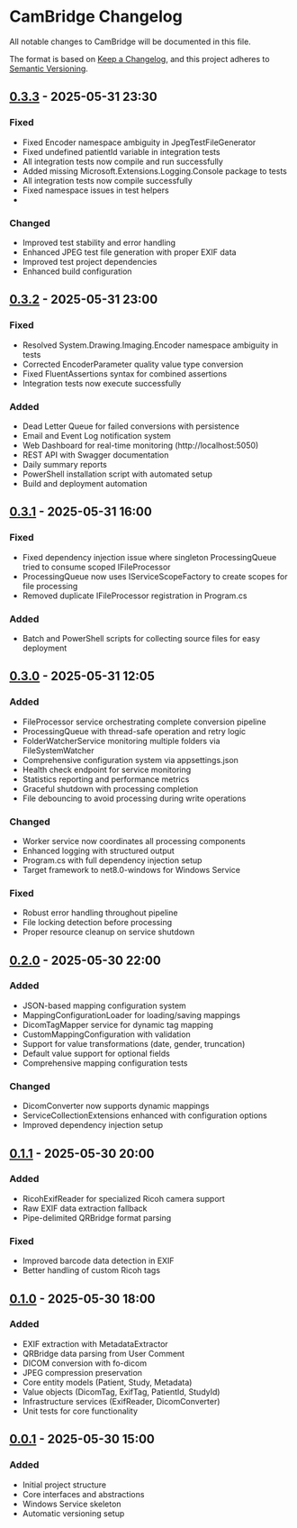 # CamBridge Changelog

All notable changes to CamBridge will be documented in this file.

The format is based on [Keep a Changelog](https://keepachangelog.com/en/1.0.0/),
and this project adheres to [Semantic Versioning](https://semver.org/spec/v2.0.0.html).

## [0.3.3] - 2025-05-31 23:30
### Fixed
- Fixed Encoder namespace ambiguity in JpegTestFileGenerator
- Fixed undefined patientId variable in integration tests
- All integration tests now compile and run successfully
- Added missing Microsoft.Extensions.Logging.Console package to tests
- All integration tests now compile successfully
- Fixed namespace issues in test helpers
- 
### Changed
- Improved test stability and error handling
- Enhanced JPEG test file generation with proper EXIF data
- Improved test project dependencies
- Enhanced build configuration

## [0.3.2] - 2025-05-31 23:00
### Fixed
- Resolved System.Drawing.Imaging.Encoder namespace ambiguity in tests
- Corrected EncoderParameter quality value type conversion  
- Fixed FluentAssertions syntax for combined assertions
- Integration tests now execute successfully

### Added
- Dead Letter Queue for failed conversions with persistence
- Email and Event Log notification system
- Web Dashboard for real-time monitoring (http://localhost:5050)
- REST API with Swagger documentation
- Daily summary reports
- PowerShell installation script with automated setup
- Build and deployment automation

## [0.3.1] - 2025-05-31 16:00
### Fixed
- Fixed dependency injection issue where singleton ProcessingQueue tried to consume scoped IFileProcessor
- ProcessingQueue now uses IServiceScopeFactory to create scopes for file processing
- Removed duplicate IFileProcessor registration in Program.cs

### Added
- Batch and PowerShell scripts for collecting source files for easy deployment

## [0.3.0] - 2025-05-31 12:05
### Added
- FileProcessor service orchestrating complete conversion pipeline
- ProcessingQueue with thread-safe operation and retry logic
- FolderWatcherService monitoring multiple folders via FileSystemWatcher
- Comprehensive configuration system via appsettings.json
- Health check endpoint for service monitoring
- Statistics reporting and performance metrics
- Graceful shutdown with processing completion
- File debouncing to avoid processing during write operations

### Changed
- Worker service now coordinates all processing components
- Enhanced logging with structured output
- Program.cs with full dependency injection setup
- Target framework to net8.0-windows for Windows Service

### Fixed
- Robust error handling throughout pipeline
- File locking detection before processing
- Proper resource cleanup on service shutdown

## [0.2.0] - 2025-05-30 22:00
### Added
- JSON-based mapping configuration system
- MappingConfigurationLoader for loading/saving mappings
- DicomTagMapper service for dynamic tag mapping
- CustomMappingConfiguration with validation
- Support for value transformations (date, gender, truncation)
- Default value support for optional fields
- Comprehensive mapping configuration tests

### Changed
- DicomConverter now supports dynamic mappings
- ServiceCollectionExtensions enhanced with configuration options
- Improved dependency injection setup

## [0.1.1] - 2025-05-30 20:00
### Added
- RicohExifReader for specialized Ricoh camera support
- Raw EXIF data extraction fallback
- Pipe-delimited QRBridge format parsing
### Fixed
- Improved barcode data detection in EXIF
- Better handling of custom Ricoh tags

## [0.1.0] - 2025-05-30 18:00
### Added
- EXIF extraction with MetadataExtractor
- QRBridge data parsing from User Comment
- DICOM conversion with fo-dicom
- JPEG compression preservation
- Core entity models (Patient, Study, Metadata)
- Value objects (DicomTag, ExifTag, PatientId, StudyId)
- Infrastructure services (ExifReader, DicomConverter)
- Unit tests for core functionality

## [0.0.1] - 2025-05-30 15:00
### Added
- Initial project structure
- Core interfaces and abstractions
- Windows Service skeleton
- Automatic versioning setup

[0.3.3]: https://github.com/claude/cambridge/compare/v0.3.2...v0.3.3
[0.3.2]: https://github.com/claude/cambridge/compare/v0.3.1...v0.3.2
[0.3.1]: https://github.com/claude/cambridge/compare/v0.3.0...v0.3.1
[0.3.0]: https://github.com/claude/cambridge/compare/v0.2.0...v0.3.0
[0.2.0]: https://github.com/claude/cambridge/compare/v0.1.1...v0.2.0
[0.1.1]: https://github.com/claude/cambridge/compare/v0.1.0...v0.1.1
[0.1.0]: https://github.com/claude/cambridge/compare/v0.0.1...v0.1.0
[0.0.1]: https://github.com/claude/cambridge/releases/tag/v0.0.1
